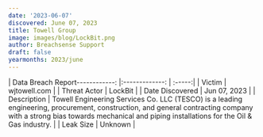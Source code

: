 ```yaml
---
date: '2023-06-07'
discovered: June 07, 2023
title: Towell Group
image: images/blog/LockBit.png
author: Breachsense Support
draft: false
yearmonths: 2023/june
---
```


| Data Breach Report------------:     |:-------------:    | :-----:|
| Victim      | wjtowell.com      | 
| Threat Actor      | LockBit      | 
| Date Discovered      | Jun 07, 2023      | 
| Description      | Towell Engineering Services Co. LLC (TESCO) is a leading engineering, procurement, construction, and general contracting company with a strong bias towards mechanical and piping installations for the Oil & Gas industry.      | 
| Leak Size      | Unknown      | 

